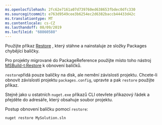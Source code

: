 ```yaml
---
ms.openlocfilehash: 2fc62e7161a07d739760ed638653fbdec0dfc330
ms.sourcegitcommit: e763d9549cee3b6254ec2d6382baccb44433d42c
ms.translationtype: MT
ms.contentlocale: cs-CZ
ms.lasthandoff: 08/09/2019
ms.locfileid: "68860588"
---
```

Použijte příkaz [Restore](../../reference/cli-reference/cli-ref-restore.md) , který stáhne a nainstaluje ze složky Packages chybějící balíčky.

Pro projekty migrované do PackageReference použijte místo toho nástroj [MSBuild-t:Restore](../package-restore.md#restore-using-msbuild) k obnovení balíčků.

`restore`přidá pouze balíčky na disk, ale nemění závislosti projektu. Chcete-li obnovit závislosti projektu `packages.config`, upravte a pak `restore` použijte příkaz.

Stejně jako u ostatních `nuget.exe` příkazů CLI otevřete příkazový řádek a přejděte do adresáře, který obsahuje soubor projektu.

Postup obnovení balíčku pomocí `restore`:

```cli
nuget restore MySolution.sln
```